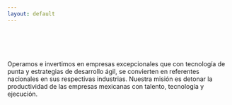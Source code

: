 ```yaml
---
layout: default
---
```

<br/>
<br/>
<br/>
<br/>
Operamos e invertimos en empresas excepcionales que con tecnología de punta y estrategias de desarrollo ágil, se convierten en referentes nacionales en sus respectivas industrias. Nuestra misión es detonar la productividad de las empresas mexicanas con talento, tecnología y ejecución.
